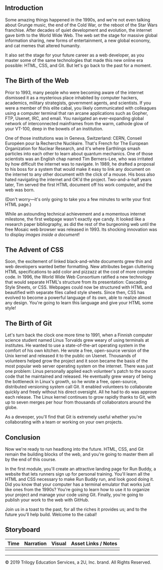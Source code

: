 Introduction
---
Some amazing things happened in the 1990s, and we're not even talking about
Grunge music, the end of the Cold War, or the reboot of the Star Wars
franchise. After decades of quiet development and evolution, the internet
gave birth to the World Wide Web. The web set the stage for massive global
information sharing, new forms of entertainment, a new global economy, and
cat memes that altered humanity. 

It also set the stage for your future career
as a web developer, as you master some of the same technologies that made this
new online era possible: HTML, CSS, and Git. But let's go back to the past
for a moment.

The Birth of the Web
---
Prior to 1993, many people who were becoming aware of the internet dismissed it
as a mysterious place inhabited by computer hackers, academics, military
strategists, government agents, and scientists. If you were a member of this
elite cabal, you likely communicated with colleagues using a computer terminal
that ran arcane applications such as Gopher, FTP, Usenet, IRC, and email. You
navigated an ever-expanding global network of interconnected mainframes from 
the warm, cathode glow of your VT-100, deep in the bowels of an institution.

One of those institutions was in Geneva, Switzerland: CERN, Conseil Européen pour
la Recherche Nucléaire. That's French for The European Organization for Nuclear
Research, and it's where Earthlings smash particles into each other to learn
about quantum mechanics. One of those scientists was an English chap named 
Tim Berners-Lee, who was irritated by how difficult the internet was to navigate.
In 1989, he drafted a proposal to his boss for a system that would make it easy to
link any document on the internet to any other document with the click of a
mouse. His boss also hated navigating the internet and OK'd the project. Two-and-a-half years later, Tim served the first HTML document off his work computer,
and the web was born.

(Don't worry—it's only going to take you a few minutes to write your first HTML
page.)

While an astounding technical achievement and a momentous internet milestone,
the first webpage wasn't exactly eye candy. It looked like a research paper bibliography,
as did the rest of the burgeoning web until the free Mosaic web browser was
released in 1993. Its shocking innovation was to display *images inside a document*!

The Advent of CSS
---
Soon, the excitement of linked black-and-white documents grew thin and web 
developers wanted better formatting. New attributes began cluttering
HTML specifications to add color and pizzazz at the cost of more complex
code. In 1996, the World Wide Web Consortium ratified a new technology that would
separate HTML's structure from its presentation: Cascading Style Sheets, or
CSS. Webpages could now be structured with HTML and beautified with 
separate files called style sheets. Since then, CSS has evolved to become a
powerful language of its own, able to realize almost any design. You're going to
learn this language and give your HTML some style!

The Birth of Git
---
Let's turn back the clock one more time to 1991, when a Finnish computer science
student named Linus Torvalds grew weary of using terminals at institutes. He
wanted to use a state-of-the-art operating system in the comfort of his own
kitchen. He wrote a free, open-source version of the Unix kernel and released it
to the public on Usenet. Thousands of volunteers helped grow the project and
 it soon became the basis of the most popular web server operating system on the
internet. There was just one problem: Linus personally applied each
volunteer's patch to the source code that he maintained and released. He
eventually grew weary of being the bottleneck in Linux's growth, so he wrote a
free, open-source, distributed versioning system call Git. It enabled
volunteers to collaborate quickly and freely without his direct oversight. All
he had to do was approve each release. The Linux kernel continues to grow
rapidly thanks to Git, with up to seven merges per hour from thousands of collaborators around the globe. 

As a deveoper, you'll find that Git is extremely useful whether you're collaborating with a
team or working on your own projects.

Conclusion
---
Now we're ready to run headlong into the future. HTML, CSS, and Git remain the
building blocks of the web, and you're going to master them all by the end of
this course.

In the first module, you'll create an attractive landing page for Run Buddy, a
website that lets runners sign up for personal training. You'll learn all the
HTML and CSS necessary to make Run Buddy run, and look good doing it. Did you
know that your computer has a terminal emulator that works just like ones from
the 1990s? You're going to learn how to use it to organize your project and 
manage your code using Git. Finally, you're going to publish your work to the
web with GitHub. 

Join us in a toast to the past, for all the riches it provides us; and to the
future you'll help build. Welcome to the cabal!

Storyboard
---

| Time | Narration | Visual | Asset Links / Notes |
| ---  | ---       | ---    | ---                 |
|      |           |        |                     |

---
© 2019 Trilogy Education Services, a 2U, Inc. brand. All Rights Reserved.


